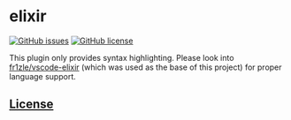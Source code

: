 # elixir 
[![GitHub issues](https://img.shields.io/github/issues/dunstontc/vscode-elixir-syntax.svg)](https://github.com/dunstontc/vscode-elixir-syntax/issues)
[![GitHub license](https://img.shields.io/badge/license-MIT-blue.svg)](https://github.com/dunstontc/vscode-elixir-syntax/blob/master/LICENSE) 

This plugin only provides syntax highlighting. Please look into [fr1zle/vscode-elixir](https://github.com/fr1zle/vscode-elixir) (which was used as the base of this project) for proper language support.


## [License](https://github.com/dunstontc/vscode-elixir-syntax/blob/master/LICENSE)

